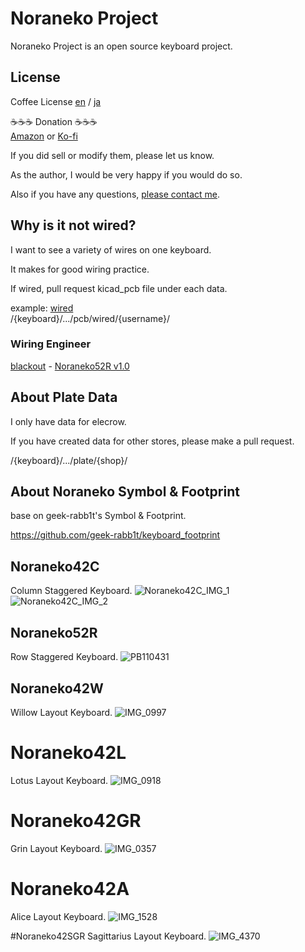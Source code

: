 # Noraneko Project
Noraneko Project is an open source keyboard project.

## License
Coffee License [en](/LICENSE) / [ja](/LICENSE_JA)

☕️☕️☕️ Donation ☕️☕️☕️   
[Amazon](https://www.amazon.co.jp/hz/wishlist/ls/66VQJTRHISQT) or [Ko-fi](https://ko-fi.com/darakuneko)  

If you did sell or modify them, please let us know.

As the author, I would be very happy if you would do so.

Also if you have any questions, [please contact me](https://twitter.com/daraku__neko).


## Why is it not wired?
I want to see a variety of wires on one keyboard.

It makes for good wiring practice.

If wired, pull request kicad_pcb file under each data.

example: [wired](./noraneko42c/v1.0/pcb/wired/)  
/{keyboard}/.../pcb/wired/{username}/ 

### Wiring Engineer
[blackout](https://github.com/blackout157w) - [Noraneko52R v1.0](https://github.com/darakuneko/Noraneko/tree/main/noraneko52r/v1.0/pcb/wired/blackout)

## About Plate Data
I only have data for elecrow.

If you have created data for other stores, please make a pull request.

/{keyboard}/.../plate/{shop}/

## About Noraneko Symbol & Footprint
base on geek-rabb1t's Symbol & Footprint.

https://github.com/geek-rabb1t/keyboard_footprint

## Noraneko42C
Column Staggered Keyboard.
![Noraneko42C_IMG_1](https://user-images.githubusercontent.com/5214078/194799229-ef4e0b20-bb9d-41c9-a0aa-d7715e9783fa.jpeg)
![Noraneko42C_IMG_2](https://user-images.githubusercontent.com/5214078/194799234-a3ef62dd-bfc3-4b87-ab35-2c0d2923196e.jpeg)

## Noraneko52R
Row Staggered Keyboard.
![PB110431](https://user-images.githubusercontent.com/5214078/201291403-1c507f01-ba00-48f3-926b-d54291d19f54.JPG)

## Noraneko42W
Willow Layout Keyboard.
![IMG_0997](https://user-images.githubusercontent.com/5214078/236360290-e5d74d66-4fdc-4d01-998e-0f6cf52e253a.jpeg)

# Noraneko42L
Lotus Layout Keyboard.
![IMG_0918](https://user-images.githubusercontent.com/5214078/236359157-51a97c6f-2a56-4a80-a362-1c1098d21168.jpeg)

# Noraneko42GR
Grin Layout Keyboard.
![IMG_0357](https://github.com/darakuneko/Noraneko/assets/5214078/11142d2c-e638-43ef-bdb7-a8958c9bca8f)

# Noraneko42A
Alice Layout Keyboard.
![IMG_1528](https://github.com/darakuneko/Noraneko/assets/5214078/d6a72d7b-2d61-4667-a2e9-d12506c83649)

#Noraneko42SGR
Sagittarius Layout Keyboard.
![IMG_4370](https://github.com/user-attachments/assets/bf44134e-0f49-423e-a82d-aa0bdf86e1d3)

